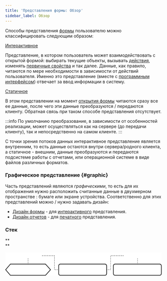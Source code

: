```yaml
---
title: 'Представления формы: Обзор'
sidebar_label: Обзор
---
```


Способы представления [формы](Forms.md) пользователю можно классифицировать следующим образом:

[Интерактивное](Interactive_view.md)

Представление, в котором пользователь может взаимодействовать с открытой формой: выбирать текущие объекты, вызывать [действия](Actions.md), изменять [первичные свойства](Data_properties_DATA_.md) и так далее. Данные, как правило, читаются по мере необходимости в зависимости от действий пользователя. Именно это представление (вместе с [программным интерфейсом](Integration.md)) отвечает за ввод информации в систему.

[Статичное](Static_view.md)

В этом представлении на момент [открытия формы](Open_form.md) читаются сразу все ее данные, после чего эти данные преобразуются / передаются клиенту. Обратная связь при таком способе представления отсутствует.


:::info
По умолчанию преобразование, в зависимости от особенностей реализации, может осуществляться как на сервере (до передачи клиенту), так и непосредственно на самом клиенте.
:::

С точки зрения потоков данных интерактивное представление является внутренним, то есть данные остаются внутри сервера/родного клиента, а статичное - внешним, данные преобразуются и передаются подсистеме работы с отчетами, или операционной системе в виде файлов различных форматов. 

### Графическое представление {#graphic}

Часть представлений являются *графическими*, то есть для их отображения нужно расположить считанные данные в двухмерном пространстве : бумаге или экране устройства. Соответственно для этих представлений можно / нужно задавать дизайн:

-   [Дизайн формы](Form_design.md) - для [интерактивного](Interactive_view.md) представления.
-   [Дизайн отчетов](Report_design.md) - для [печатного](Print_view.md) представления.

### Стек

**  
**

![](download/temp/svgout8340416330784537913.png)
